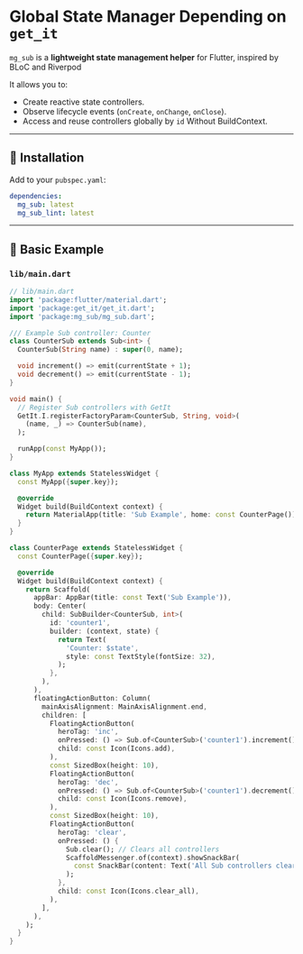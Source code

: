 # Global State Manager Depending on `get_it`

`mg_sub` is a **lightweight state management helper** for Flutter, inspired by BLoC and Riverpod

It allows you to:
* Create reactive state controllers.
* Observe lifecycle events (`onCreate`, `onChange`, `onClose`).
* Access and reuse controllers globally by `id` Without BuildContext.

---

## 🚀 Installation

Add to your `pubspec.yaml`:

```yaml
dependencies:
  mg_sub: latest
  mg_sub_lint: latest
```

---

## 🧠 Basic Example

### `lib/main.dart`

```dart
// lib/main.dart
import 'package:flutter/material.dart';
import 'package:get_it/get_it.dart';
import 'package:mg_sub/mg_sub.dart';

/// Example Sub controller: Counter
class CounterSub extends Sub<int> {
  CounterSub(String name) : super(0, name);

  void increment() => emit(currentState + 1);
  void decrement() => emit(currentState - 1);
}

void main() {
  // Register Sub controllers with GetIt
  GetIt.I.registerFactoryParam<CounterSub, String, void>(
    (name, _) => CounterSub(name),
  );

  runApp(const MyApp());
}

class MyApp extends StatelessWidget {
  const MyApp({super.key});

  @override
  Widget build(BuildContext context) {
    return MaterialApp(title: 'Sub Example', home: const CounterPage());
  }
}

class CounterPage extends StatelessWidget {
  const CounterPage({super.key});

  @override
  Widget build(BuildContext context) {
    return Scaffold(
      appBar: AppBar(title: const Text('Sub Example')),
      body: Center(
        child: SubBuilder<CounterSub, int>(
          id: 'counter1',
          builder: (context, state) {
            return Text(
              'Counter: $state',
              style: const TextStyle(fontSize: 32),
            );
          },
        ),
      ),
      floatingActionButton: Column(
        mainAxisAlignment: MainAxisAlignment.end,
        children: [
          FloatingActionButton(
            heroTag: 'inc',
            onPressed: () => Sub.of<CounterSub>('counter1').increment(),
            child: const Icon(Icons.add),
          ),
          const SizedBox(height: 10),
          FloatingActionButton(
            heroTag: 'dec',
            onPressed: () => Sub.of<CounterSub>('counter1').decrement(),
            child: const Icon(Icons.remove),
          ),
          const SizedBox(height: 10),
          FloatingActionButton(
            heroTag: 'clear',
            onPressed: () {
              Sub.clear(); // Clears all controllers
              ScaffoldMessenger.of(context).showSnackBar(
                const SnackBar(content: Text('All Sub controllers cleared!')),
              );
            },
            child: const Icon(Icons.clear_all),
          ),
        ],
      ),
    );
  }
}

```
